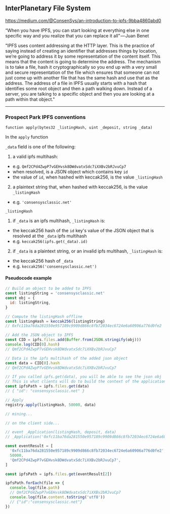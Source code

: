 ## InterPlanetary File System

https://medium.com/@ConsenSys/an-introduction-to-ipfs-9bba4860abd0

“When you have IPFS, you can start looking at everything else in one specific way and you realize that you can replace it all” — Juan Benet

"IPFS uses content addressing at the HTTP layer. This is the practice of saying instead of creating an identifier that addresses things by location, we’re going to address it by some representation of the content itself. This means that the content is going to determine the address. The mechanism is to take a file, hash it cryptographically so you end up with a very small and secure representation of the file which ensures that someone can not just come up with another file that has the same hash and use that as the address. The address of a file in IPFS usually starts with a hash that identifies some root object and then a path walking down. Instead of a server, you are talking to a specific object and then you are looking at a path within that object."

---

### Prospect Park IPFS conventions

`function apply(bytes32 _listingHash, uint _deposit, string _data)`

In the `apply` function

`_data` field is one of the following:
1. a valid ipfs multihash:
  - e.g. `Qmf2CPd4ZwpP7vGEHvsk8DWdvatxSdc7iXXBv2bRJvuCp7`
  - when resolved, is a JSON object which contains key `id`
  - the value of `id`, when hashed with keccak256, is the value `_listingHash`
2. a plaintext string that, when hashed with keccak256, is the value `_listingHash`
  - e.g. `'consensysclassic.net'`

`_listingHash`
1. if `_data` is an ipfs multihash, `_listingHash` is:
  - the keccak256 hash of the `id` key's value of the JSON object that is resolved at the `_data` ipfs multihash
  - e.g. `keccak256(ipfs.get(_data).id)`
2. if `_data` is a plaintext string, or an invalid ipfs multihash, `_listingHash` is:
  - the keccak256 hash of `_data`
  - e.g. `keccak256('consensysclassic.net')`

#### Pseudocode example

```js
// Build an object to be added to IPFS
const listingString = 'consensysclassic.net'
const obj = {
  id: listingString,
}

// Compute the listingHash offline
const listingHash = keccak256(listingString)
// 0xfc11ba76da281550e957189c9909d866c8fb72034ec6724e6a60906a776d0fe2

// Add the JSON object to IPFS
const CID = ipfs.files.add(Buffer.from(JSON.stringify(obj)))
console.log(CID[0].hash)
// Qmf2CPd4ZwpP7vGEHvsk8DWdvatxSdc7iXXBv2bRJvuCp7

// Data is the ipfs multihash of the added json object
const data = CID[0].hash
// Qmf2CPd4ZwpP7vGEHvsk8DWdvatxSdc7iXXBv2bRJvuCp7

// If you called ipfs.get(data), you will be able to see the json obj
// This is what clients will do to build the context of the application (see below)
const ipfsPath = ipfs.files.get(data)
// { "id": "consensysclassic.net" }

// Apply
registry.apply(listingHash, 50000, data)

// mining...

// on the client side...

// event _Application(listingHash, deposit, data)
// _Application('0xfc11ba76da281550e957189c9909d866c8fb72034ec6724e6a60906a776d0fe2', 50000, 'Qmf2CPd4ZwpP7vGEHvsk8DWdvatxSdc7iXXBv2bRJvuCp7')

const eventResult = [
  '0xfc11ba76da281550e957189c9909d866c8fb72034ec6724e6a60906a776d0fe2',
  50000,
  'Qmf2CPd4ZwpP7vGEHvsk8DWdvatxSdc7iXXBv2bRJvuCp7',
]

const ipfsPath = ipfs.files.get(eventResult[2])

ipfsPath.forEach(file => {
  console.log(file.path)
  // Qmf2CPd4ZwpP7vGEHvsk8DWdvatxSdc7iXXBv2bRJvuCp7
  console.log(file.content.toString('utf8'))
  // {"id":"consensysclassic.net"}
})
```